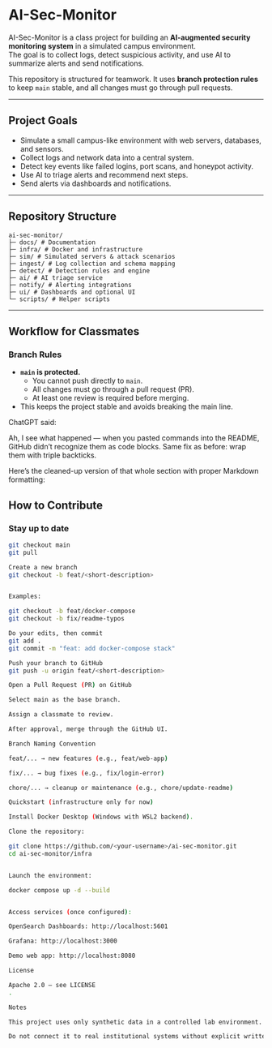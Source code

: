 # AI-Sec-Monitor

AI-Sec-Monitor is a class project for building an **AI-augmented security monitoring system** in a simulated campus environment.  
The goal is to collect logs, detect suspicious activity, and use AI to summarize alerts and send notifications.  

This repository is structured for teamwork. It uses **branch protection rules** to keep `main` stable, and all changes must go through pull requests.

---

## Project Goals
- Simulate a small campus-like environment with web servers, databases, and sensors.
- Collect logs and network data into a central system.
- Detect key events like failed logins, port scans, and honeypot activity.
- Use AI to triage alerts and recommend next steps.
- Send alerts via dashboards and notifications.

---
## Repository Structure
```
ai-sec-monitor/
├─ docs/ # Documentation
├─ infra/ # Docker and infrastructure
├─ sim/ # Simulated servers & attack scenarios
├─ ingest/ # Log collection and schema mapping
├─ detect/ # Detection rules and engine
├─ ai/ # AI triage service
├─ notify/ # Alerting integrations
├─ ui/ # Dashboards and optional UI
└─ scripts/ # Helper scripts
```
---

## Workflow for Classmates

### Branch Rules
- **`main` is protected.**
  - You cannot push directly to `main`.
  - All changes must go through a pull request (PR).
  - At least one review is required before merging.
- This keeps the project stable and avoids breaking the main line.

ChatGPT said:

Ah, I see what happened — when you pasted commands into the README, GitHub didn’t recognize them as code blocks. Same fix as before: wrap them with triple backticks.

Here’s the cleaned-up version of that whole section with proper Markdown formatting:

## How to Contribute

### Stay up to date
```bash
git checkout main
git pull

Create a new branch
git checkout -b feat/<short-description>


Examples:

git checkout -b feat/docker-compose
git checkout -b fix/readme-typos

Do your edits, then commit
git add .
git commit -m "feat: add docker-compose stack"

Push your branch to GitHub
git push -u origin feat/<short-description>

Open a Pull Request (PR) on GitHub

Select main as the base branch.

Assign a classmate to review.

After approval, merge through the GitHub UI.

Branch Naming Convention

feat/... → new features (e.g., feat/web-app)

fix/... → bug fixes (e.g., fix/login-error)

chore/... → cleanup or maintenance (e.g., chore/update-readme)

Quickstart (infrastructure only for now)

Install Docker Desktop (Windows with WSL2 backend).

Clone the repository:

git clone https://github.com/<your-username>/ai-sec-monitor.git
cd ai-sec-monitor/infra


Launch the environment:

docker compose up -d --build


Access services (once configured):

OpenSearch Dashboards: http://localhost:5601

Grafana: http://localhost:3000

Demo web app: http://localhost:8080

License

Apache 2.0 — see LICENSE
.

Notes

This project uses only synthetic data in a controlled lab environment.

Do not connect it to real institutional systems without explicit written permission.
